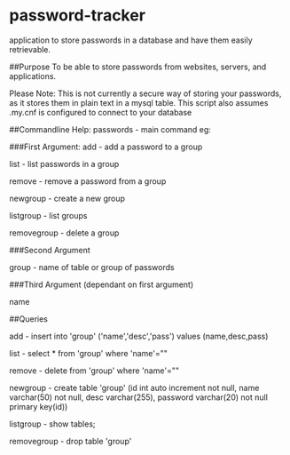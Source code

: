 # password-tracker
application to store passwords in a database and have them easily retrievable.

##Purpose
To be able to store passwords from websites, servers, and applications.

Please Note:
This is not currently a secure way of storing your passwords, as it stores them in plain text in a mysql table.
This script also assumes .my.cnf is configured to connect to your database

##Commandline Help:
passwords - main command
eg:

###First Argument:
add - add a password to a group

list - list passwords in a group

remove - remove a password from a group

newgroup - create a new group

listgroup - list groups

removegroup - delete a group

###Second Argument

group - name of table or group of passwords

###Third Argument (dependant on first argument)

name

##Queries

add - insert into 'group' ('name','desc','pass') values (name,desc,pass)

list - select * from 'group' where 'name'=""

remove - delete from 'group' where 'name'=""

newgroup - create table 'group' (id int auto increment not null, name varchar(50) not null, desc varchar(255), password varchar(20) not null primary key(id))

listgroup - show tables;

removegroup - drop table 'group'

